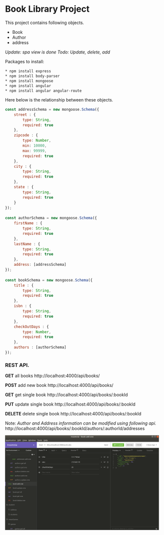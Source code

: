 # Book Library Project
This project contains following objects.
* Book
* Author
* address

*Update: spa view is done*
*Todo: Update, delete, add*

Packages to install:
```
* npm install express
* npm install body-parser
* npm install mongoose
* npm install angular
* npm install angular angular-route
```
Here below is the relationship between these objects.
```javascript
const addressSchema = new mongoose.Schema({
    street : {
        type: String,
        required: true
    },
    zipcode : {
        type: Number,
        min: 10000,
        max: 99999,
        required: true        
    },
    city : {
        type: String,
        required: true        
    },
    state : {
        type: String,
        required: true        
    }
});

const authorSchema = new mongoose.Schema({
    firstName : {
        type: String,
        required: true
    },
    lastName : {
        type: String,
        required: true
    },
    address: [addressSchema]
});

const bookSchema = new mongoose.Schema({
    title : {
        type: String,
        required: true
    },
    isbn : {
        type: String,        
        required: true
    },
    checkOutDays : {
        type: Number,
        required: true
    },
    authors : [authorSchema]
});
```


### REST API. 

**GET** all books 
http://localhost:4000/api/books/

**POST** add new book
http://localhost:4000/api/books/

**GET** get single book
http://localhost:4000/api/books/:bookId

**PUT** update single book
http://localhost:4000/api/books/:bookId

**DELETE** delete single book
http://localhost:4000/api/books/:bookId

Note: *Author and Address information can be modified using following api.*
http://localhost:4000/api/books/:bookId/authors/:authorId/addresses


![Alt text](./screenshots/addNewBook.png?raw=true "Optional Title")